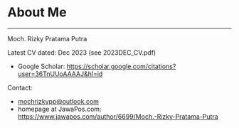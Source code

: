 # **About Me**
---
Moch. Rizky Pratama Putra

Latest CV dated: Dec 2023 (see 2023DEC_CV.pdf)

* Google Scholar: https://scholar.google.com/citations?user=36TnUUoAAAAJ&hl=id

Contact:

* mochrizkypp@outlook.com
* homepage at JawaPos.com: https://www.jawapos.com/author/6699/Moch.-Rizky-Pratama-Putra
